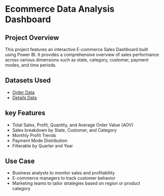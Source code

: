 # Ecommerce Data Analysis Dashboard
## Project Overview
This project features an interactive E-commerce Sales Dashboard built using Power BI. It provides a comprehensive overview of sales performance across various dimensions such as state, category, customer, payment modes, and time periods.

## Datasets Used
- <a href="https://github.com/YuviPawar02/Data-Analysis-Dashboard/blob/main/README.md">Order Data</a>
- <a href="https://github.com/YuviPawar02/Data-Analysis-Dashboard/blob/main/Details.csv">Details Data</a>

## key Features
- Total Sales, Profit, Quantity, and Average Order Value (AOV)
- Sales breakdown by State, Customer, and Category
- Monthly Profit Trends
- Payment Mode Distribution
- Filterable by Quarter and Year

## Use Case
- Business analysts to monitor sales and profitability
- E-commerce managers to track customer behavior
- Marketing teams to tailor strategies based on region or product category
